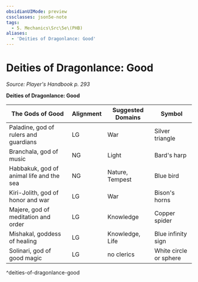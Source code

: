 ```yaml
---
obsidianUIMode: preview
cssclasses: json5e-note
tags:
  - 5. Mechanics\Src\5e\(PHB)
aliases:
  - 'Deities of Dragonlance: Good'
---
```

# Deities of Dragonlance: Good
*Source: Player's Handbook p. 293* 

**Deities of Dragonlance: Good**

| The Gods of Good | Alignment | Suggested Domains | Symbol |
|------------------|-----------|-------------------|--------|
| Paladine, god of rulers and guardians | LG | War | Silver triangle |
| Branchala, god of music | NG | Light | Bard's harp |
| Habbakuk, god of animal life and the sea | NG | Nature, Tempest | Blue bird |
| Kiri-Jolith, god of honor and war | LG | War | Bison's horns |
| Majere, god of meditation and order | LG | Knowledge | Copper spider |
| Mishakal, goddess of healing | LG | Knowledge, Life | Blue infinity sign |
| Solinari, god of good magic | LG | no clerics | White circle or sphere |
^deities-of-dragonlance-good
